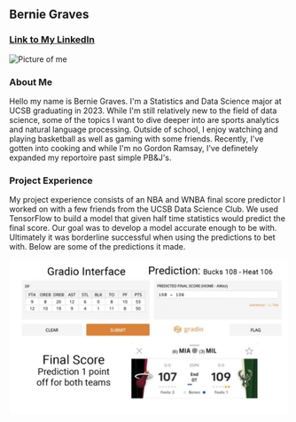 ## Bernie Graves
### [Link to My LinkedIn](https://www.linkedin.com/feed/?trk=homepage-basic_google-one-tap-submit)
![Picture of me](/images/me.png)

### About Me
Hello my name is Bernie Graves. I'm a Statistics and Data Science major at UCSB graduating in 2023. While I'm still relatively new to the field of data science, some of the topics I want to dive deeper into are sports analytics and natural language processing. Outside of school, I enjoy watching and playing basketball as well as gaming with some friends. Recently, I've gotten into cooking and while I'm no Gordon Ramsay, I've definetely expanded my reportoire past simple PB&J's. 

### Project Experience
My project experience consists of an NBA and WNBA final score predictor I worked on with a few friends from the UCSB Data Science Club. We used TensorFlow to build a model that given half time statistics would predict the final score. Our goal was to develop a model accurate enough to be with. Ultimately it was borderline successful when using the predictions to bet with. Below are some of the predictions it made. 

![good prediction](/images/GoodPrediction.png)
